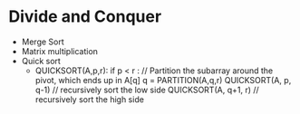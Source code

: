 # Divide and Conquer
- Merge Sort
- Matrix multiplication
- Quick sort
  - QUICKSORT(A,p,r):
      if p < r :
      // Partition the subarray around the pivot, which ends up in A[q]
      q = PARTITION(A,q,r)
      QUICKSORT(A, p, q-1) // recursively sort the low side
      QUICKSORT(A, q+1, r) // recursively sort the high side